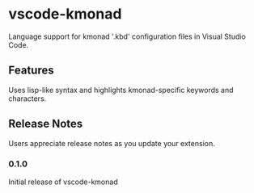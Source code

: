 # vscode-kmonad

Language support for kmonad '.kbd' configuration files in Visual Studio Code.

## Features

Uses lisp-like syntax and highlights kmonad-specific keywords and characters.

## Release Notes

Users appreciate release notes as you update your extension.

### 0.1.0

Initial release of vscode-kmonad
